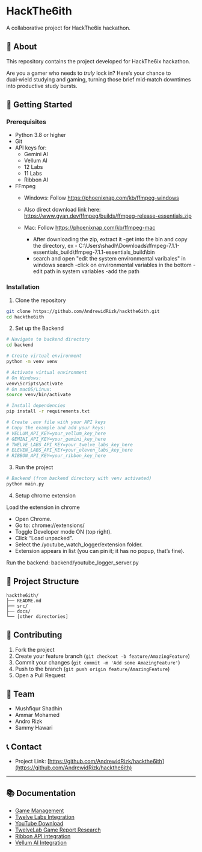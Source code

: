 # HackThe6ith

A collaborative project for HackThe6ix hackathon.

## 🚀 About

This repository contains the project developed for HackThe6ix hackathon.

Are you a gamer who needs to *truly* lock in? Here’s your chance to dual‑wield studying and gaming, turning those brief mid‑match downtimes into productive study bursts.

## 🚀 Getting Started

### Prerequisites

- Python 3.8 or higher
- Git
- API keys for:
  - Gemini AI
  - Vellum AI
  - 12 Labs
  - 11 Labs
  - Ribbon AI
- FFmpeg 
  - Windows: Follow https://phoenixnap.com/kb/ffmpeg-windows
  - Also direct download link here: https://www.gyan.dev/ffmpeg/builds/ffmpeg-release-essentials.zip
  - Mac: Follow https://phoenixnap.com/kb/ffmpeg-mac

    - After downloading the zip, extract it
    -get into the bin and copy the directory, ex - C:\Users\shadh\Downloads\ffmpeg-7.1.1-essentials_build\ffmpeg-7.1.1-essentials_build\bin
    - search and open "edit the system environmental varibales" in windows search
    -click on environmental variables in the bottom
    -edit path in system variables
    -add the path 

### Installation

1. Clone the repository
```bash
git clone https://github.com/AndrewidRizk/hackthe6ith.git
cd hackthe6ith
```

2. Set up the Backend
```bash
# Navigate to backend directory
cd backend

# Create virtual environment
python -m venv venv

# Activate virtual environment
# On Windows:
venv\Scripts\activate
# On macOS/Linux:
source venv/bin/activate

# Install dependencies
pip install -r requirements.txt

# Create .env file with your API keys
# Copy the example and add your keys:
# VELLUM_API_KEY=your_vellum_key_here
# GEMINI_API_KEY=your_gemini_key_here
# TWELVE_LABS_API_KEY=your_twelve_labs_key_here
# ELEVEN_LABS_API_KEY=your_eleven_labs_key_here
# RIBBON_API_KEY=your_ribbon_key_here
```

3. Run the project
```bash
# Backend (from backend directory with venv activated)
python main.py
```

4. Setup chrome extension

Load the extension in chrome
- Open Chrome.
- Go to: chrome://extensions/
- Toggle Developer mode ON (top right).
- Click “Load unpacked”.
- Select the /youtube_watch_logger/extension folder.
- Extension appears in list (you can pin it; it has no popup, that’s fine).

Run the backend: backend/youtube_logger_server.py

## 📁 Project Structure

```
hackthe6ith/
├── README.md
├── src/
├── docs/
└── [other directories]
```

## 🤝 Contributing

1. Fork the project
2. Create your feature branch (`git checkout -b feature/AmazingFeature`)
3. Commit your changes (`git commit -m 'Add some AmazingFeature'`)
4. Push to the branch (`git push origin feature/AmazingFeature`)
5. Open a Pull Request


## 👥 Team

- Mushfiqur Shadhin
- Ammar Mohamed
- Andro Rizk
- Sammy Hawari

## 📞 Contact

- Project Link: [https://github.com/AndrewidRizk/hackthe6ith](https://github.com/AndrewidRizk/hackthe6ith)

---


## 📚 Documentation

- [Game Management](https://github.com/WhyILived/HT6ix/blob/main/documentation/Game_Management.md)
- [Twelve Labs Integration](https://github.com/WhyILived/HT6ix/blob/main/documentation/Twelve_labs.md)
- [YouTube Download](https://github.com/WhyILived/HT6ix/blob/main/documentation/Youtube_download.md)
- [TwelveLab Game Report Research](https://github.com/WhyILived/HT6ix/tree/main/TwelveLabGameReport)
- [Ribbon API integration](https://github.com/WhyILived/HT6ix/blob/main/documentation/Ribbon_ai.md)
- [Vellum AI Integration](https://github.com/WhyILived/HT6ix/blob/main/documentation/Vellum_ai.md)

